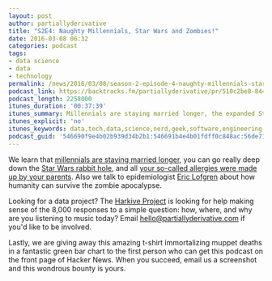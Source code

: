 ```yaml
---
layout: post
author: partiallyderivative
title: "S2E4: Naughty Millennials, Star Wars and Zombies!"
date: 2016-03-08 06:32
categories: podcast
tags:
- data science
- data
- technology
permalink: /news/2016/03/08/season-2-episode-4-naughty-millennials-star-wars-and-zombies
podcast_link: https://backtracks.fm/partiallyderivative/pr/510c2be8-8444-11e7-86c7-0e84392478bc/partially_derivative_s2e4.mp3?s=1
podcast_length: 2258000
itunes_duration: '00:37:39'
itunes_summary: Millennials are staying married longer, the expanded Star Wars universe and invented childhood allergies.
itunes_explicit: 'no'
itunes_keywords: data,tech,data,science,nerd,geek,software,engineering
podcast_guid: '546690f9e4b02b939d34b2b1:546691b4e4b01fdff0c848ac:56de71e307eaa008726a147c'
---
```


We learn that [millennials are staying married
longer](http://www.theguardian.com/lifeandstyle/2016/mar/04/marriage-divorce-figures-ons-comparison-decades-noughties),
you can go really deep down the [Star Wars rabbit
hole](http://www.sciencealert.com/data-scientists-map-every-important-character-in-the-star-wars-universe),
and all [your so-called allergies were made up by your
parents](http://www.fastcoexist.com/3056860/most-school-kids-who-report-food-allergies-dont-have-them).
Also we talk to epidemiologist [Eric
Lofgren](https://twitter.com/germsandnumbers) about how humanity can
survive the zombie apocalypse. 

Looking for a data project? The [Harkive Project](http://harkive.org/)
is looking for help making sense of the 8,000 responses to a simple
question: how, where, and why are you listening to music today? Email
hello@partiallyderivative.com if you'd like to be involved.

Lastly, we are giving away this amazing t-shirt immortalizing muppet
deaths in a fantastic green bar chart to the first person who can get
this podcast on the front page of Hacker News. When you succeed, email
us a screenshot and this wondrous bounty is yours.

<div id="backtracks-player" data-bt-embed="https://player.backtracks.fm/partiallyderivative/partially-derivative/m/s2e4-naughty-millennials-star-wars-and-zombies" data-bt-show-comments="false" data-bt-theme="light" data-bt-show-art-cover="true"></div><script>(function(p,l,a,y,e,r,s){if(p[y]) return;if(p[e]) return p[e]();s=l.createElement(a);l.head.appendChild((s.async=p[y]=true,s.src=r,s))}(window,document,"script","__btL","__btR","https://player.backtracks.fm/embedder.js"))</script>
